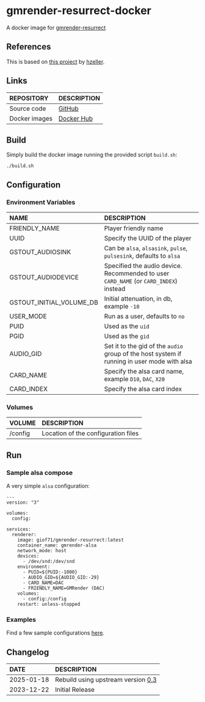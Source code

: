 # gmrender-resurrect-docker

A docker image for [gmrender-resurrect](https://github.com/hzeller/gmrender-resurrect)

## References

This is based on [this project](https://github.com/hzeller/gmrender-resurrect) by [hzeller](https://github.com/hzeller).  

## Links

REPOSITORY|DESCRIPTION
:---|:---
Source code|[GitHub](https://github.com/GioF71/gmrender-resurrect-docker)
Docker images|[Docker Hub](https://hub.docker.com/r/giof71/gmrender-resurrect)

## Build

Simply build the docker image running the provided script `build.sh`:

```text
./build.sh
```

## Configuration

### Environment Variables

NAME|DESCRIPTION
:---|:---
FRIENDLY_NAME|Player friendly name
UUID|Specify the UUID of the player
GSTOUT_AUDIOSINK|Can be `alsa`, `alsasink`, `pulse`, `pulsesink`, defaults to `alsa`
GSTOUT_AUDIODEVICE|Specified the audio device. Recommended to user `CARD_NAME` (or `CARD_INDEX`) instead
GSTOUT_INITIAL_VOLUME_DB|Initial attenuation, in db, example `-10`
USER_MODE|Run as a user, defaults to `no`
PUID|Used as the `uid`
PGID|Used as the `gid`
AUDIO_GID|Set it to the gid of the `audio` group of the host system if running in user mode with alsa
CARD_NAME|Specify the alsa card name, example `D10`, `DAC`, `X20`
CARD_INDEX|Specify the alsa card index

### Volumes

VOLUME|DESCRIPTION
:---|:---
/config|Location of the configuration files

## Run

### Sample alsa compose

A very simple `alsa` configuration:

```text
---
version: "3"

volumes:
  config:

services:
  renderer:
    image: giof71/gmrender-resurrect:latest
    container_name: gmrender-alsa
    network_mode: host
    devices:
      - /dev/snd:/dev/snd
    environment:
      - PUID=${PUID:-1000}
      - AUDIO_GID=${AUDIO_GID:-29}
      - CARD_NAME=DAC
      - FRIENDLY_NAME=GMRender (DAC)
    volumes:
      - config:/config
    restart: unless-stopped
```

### Examples

Find a few sample configurations [here](https://github.com/GioF71/gmrender-resurrect-docker/tree/master/examples/).  

## Changelog

DATE|DESCRIPTION
:---|:---
2025-01-18|Rebuild using upstream version [0.3](https://github.com/hzeller/gmrender-resurrect/releases/tag/v0.3)
2023-12-22|Initial Release

